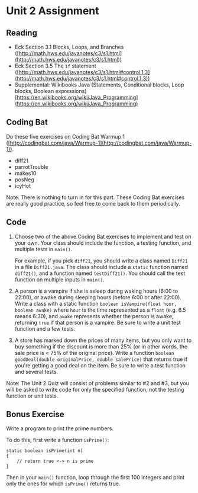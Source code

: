 # Unit 2 Assignment

## Reading

* Eck Section 3.1 Blocks, Loops, and Branches
    ([http://math.hws.edu/javanotes/c3/s1.html](http://math.hws.edu/javanotes/c3/s1.html))
* Eck Section 3.5 The `if` statement
    ([http://math.hws.edu/javanotes/c3/s1.html#control.1.3](http://math.hws.edu/javanotes/c3/s1.html#control.1.3))
* Supplemental: Wikibooks Java (Statements, Conditional blocks, Loop blocks, Boolean expressions)
    [https://en.wikibooks.org/wiki/Java_Programming](https://en.wikibooks.org/wiki/Java_Programming)


## Coding Bat

Do these five exercises on 
Coding Bat Warmup 1
([http://codingbat.com/java/Warmup-1](http://codingbat.com/java/Warmup-1)).

* diff21 
* parrotTrouble 
* makes10 
* posNeg 
* icyHot

Note:  There is nothing to turn in for this part.  These Coding Bat exercises
are really good practice, so feel free to come back to them periodically.


## Code

1. Choose two of the above Coding Bat exercises to implement and test on your
   own.  Your class should include the function, a testing function, and
   multiple tests in `main()`.

   For example, if you pick `diff21`, you should write a class named `Diff21`
   in a file `Diff21.java`.  The class should include a `static` function
   named `diff21()`, and a function named `testDiff21()`.  You should call
   the test function on multiple inputs in `main()`.

2. A person is a vampire if she is asleep during waking hours (6:00 to 22:00),
   or awake during sleeping hours (before 6:00 or after 22:00).  Write a class
   with a static function `boolean isVampire(float hour, boolean awake)` where
   `hour` is the time represented as a `float` (e.g. 6.5 means 6:30), and
   `awake` represents whether the person is awake, returning `true` if that
   person is a vampire.  Be sure to write a unit test function and a few 
   tests.

3. A store has marked down the prices of many items, but you only want to buy
   something if the discount is more than 25% (or in other words, the sale
   price is < 75% of the original price).  Write a function `boolean
   goodDeal(double originalPrice, double salePrice)` that returns true if
   you're getting a good deal on the item.  Be sure to write a test function
   and several tests.

Note: The Unit 2 Quiz will consist of problems similar to #2 and #3, but you
will be asked to write code for only the specified function, not the testing
function or unit tests.

## Bonus Exercise

Write a program to print the prime numbers.  

To do this, first write a function `isPrime()`:
```
static boolean isPrime(int n)
{
    // return true <-> n is prime
}
```

Then in your `main()` function, loop through the first 100 integers and
print only the ones for which `isPrime()` returns true.

